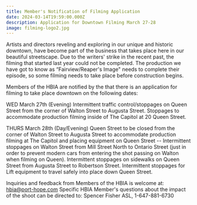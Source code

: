 ```yaml
---
title: Member's Notification of Filming Application
date: 2024-03-14T19:59:00.000Z
description: Application for Downtown Filming March 27-28
image: filming-logo2.jpg
---
```

Artists and directors reveling and exploring in our unique and historic downtown, have become part of the business that takes place here in our beautiful streetscape. Due to the writers' strike in the recent past, the filming that started last year could not be completed. The production we have got to know as “Fairview/Reaper's Image" needs to complete their episode, so some filming needs to take place before construction begins.

Members of the HBIA are notified by the that there is an application for filming to take place downtown on the following dates:

WED March 27th (Evening) Intermittent traffic control/stoppages on Queen Street from the corner of Walton Street to Augusta Street. Stoppages to accommodate production filming inside of The Capitol at 20 Queen Street.

THURS March 28th (Day/Evening) Queen Street to be closed from the corner of Walton Street to Augusta Street to accommodate production filming at The Capitol and placing equipment on Queen Street -- Intermittent stoppages on Walton Street from Mill Street North to Ontario Street (just in order to prevent modern cars from entering the shot passing on Walton when filming on Queen). Intermittent stoppages on sidewalks on Queen Street from Augusta Street to Robertson Street. Intermittent stoppages for Lift equipment to travel safely into place down Queen Street.

Inquiries and feedback from Members of the HBIA is welcome at:  hbia@port-hope.com
Specific HBIA Member's questions about the impact of the shoot can be directed to: Spencer Fisher ASL, 1-647-881-6730
